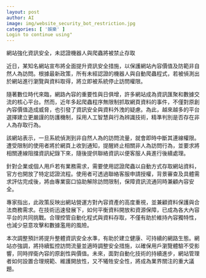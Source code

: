 ```yaml
---
layout: post
author: AI
image: img/website_security_bot_restriction.jpg
categories: [ '娛樂' ]
Login to continue using"
---
```

網站強化資訊安全，未認證機器人與爬蟲將被禁止存取

近日，某知名網站宣布將全面提升資訊安全措施，以保護網站內容價值及防範非自然人為訪問。根據最新政策，所有未經認證的機器人與自動爬蟲程式，若被偵測出於網站進行瀏覽與資料取得，將立即被系統停止訪問權限。

隨著數位時代來臨，網路內容的重要性與日俱增，許多網站成為資訊匯聚和數據交流的核心平台。然而，近年多起爬蟲程序無限制抓取網頁資料的事件，不僅對原創內容價值造成威脅，也引發了資訊安全與資料外洩的疑慮。為此，越來越多的平台選擇建立更嚴謹的防護機制，採用人工智慧與行為辨識技術，精準判別是否存在非人為存取行為。

該網站表示，一旦系統偵測到非自然人為的訪問流量，就會即時中斷其連線權限。遭受限制的使用者將於網頁上收到通知，提醒終止相關非人為訪問行為，並要求將相關連線阻擋資訊紀錄下來，隨後提供聯絡資訊以便客服人員進行後續處理。

針對企業或個人用戶若有業務需求，需要使用認證爬蟲以自動方式存取網站資料，官方也開放了特定認證流程。使用者可透過聯絡客服申請授權，背景審查及具體需求評估完成後，將由專業窗口協助解除訪問限制，保障資訊流通同時兼顧內容安全。

專家指出，此政策反映出網站營運方對內容資產的高度重視，並兼顧資料保護與合法商務需求。在技術迅速發展下，如何平衡資料開放和資源保障，已成為各大內容平台的共同挑戰。合理控管自動化程式與資料存取，不僅有助於維持內容獨特性，也減少惡意攻擊和數據濫用的風險。

本次調整預計將提升整體資訊安全水準，有助於建立健康、可持續的網路生態。網站亦強調，將持續監控訪問流量並適時調整安全措施，以確保用戶瀏覽體驗不受影響，同時捍衛內容的原創性與價值。未來，面對自動化技術的持續進步，網站管理者如何設置合理規範、維護開放性，又不犧牲安全性，將成為業界關注的重大議題。
